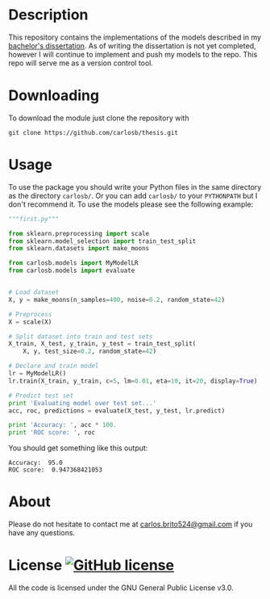 # Description
This repository contains the implementations of the models described in my
[bachelor's dissertation](http://clir-lab.org/repository/Documents/thesis_cdbp.pdf). As of writing the dissertation is not yet completed,
 however I will continue to implement and push my models to the repo. This repo
will serve me as a version control tool.

# Downloading
To download the module just clone the repository with

````git
git clone https://github.com/carlosb/thesis.git
````

# Usage
To use the package you should write your Python files in the same directory as the directory `carlosb/`. Or you can add `carlosb/` to your `PYTHONPATH` but I don't recommend it. To use the models please see the following example:

````python
"""first.py"""

from sklearn.preprocessing import scale
from sklearn.model_selection import train_test_split
from sklearn.datasets import make_moons

from carlosb.models import MyModelLR
from carlosb.models import evaluate


# Load dataset
X, y = make_moons(n_samples=400, noise=0.2, random_state=42)

# Preprocess
X = scale(X)

# Split dataset into train and test sets
X_train, X_test, y_train, y_test = train_test_split(
    X, y, test_size=0.2, random_state=42)

# Declare and train model
lr = MyModelLR()
lr.train(X_train, y_train, c=5, lm=0.01, eta=10, it=20, display=True)

# Predict test set
print 'Evaluating model over test set...'
acc, roc, predictions = evaluate(X_test, y_test, lr.predict)

print 'Accuracy: ', acc * 100.
print 'ROC score: ', roc
````

You should get something like this output:
````
Accuracy:  95.0
ROC score:  0.947368421053
````

# About

Please do not hesitate to contact me at carlos.brito524@gmail.com if you have any questions.

# License [![GitHub license](https://img.shields.io/github/license/carlosb/thesis.svg)](https://github.com/carlosb/thesis/blob/master/LICENSE)

All the code is licensed under the GNU General Public License v3.0.
